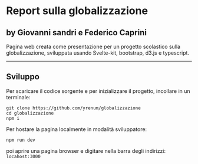 # Report sulla globalizzazione

## by Giovanni sandri e Federico Caprini


Pagina web creata come presentazione per un progetto scolastico sulla globalizzazione, sviluppata usando Svelte-kit, bootstrap, d3.js e typescript.

___
## Sviluppo

Per scaricare il codice sorgente e per inizializzare il progetto, incollare in un terminale:
```
git clone https://github.com/yrenum/globalizzazione
cd globalizzazione
npm i
```

Per hostare la pagina localmente in modalità sviluppatore:
```
npm run dev
```
poi aprire una pagina browser e digitare nella barra degli indirizzi: 
`
locahost:3000
`